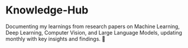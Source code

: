 # Knowledge-Hub
Documenting my learnings from research papers on Machine Learning, Deep Learning, Computer Vision, and Large Language Models, updating monthly with key insights and findings. 🚀
